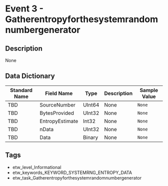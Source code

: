 # Event 3 - Gatherentropyforthesystemrandomnumbergenerator

## Description
None

## Data Dictionary
|Standard Name|Field Name|Type|Description|Sample Value|
|---|---|---|---|---|
|TBD|SourceNumber|UInt64|None|`None`|
|TBD|BytesProvided|UInt32|None|`None`|
|TBD|EntropyEstimate|Int32|None|`None`|
|TBD|nData|UInt32|None|`None`|
|TBD|Data|Binary|None|`None`|

## Tags
* etw_level_Informational
* etw_keywords_KEYWORD_SYSTEMRNG_ENTROPY_DATA
* etw_task_Gatherentropyforthesystemrandomnumbergenerator